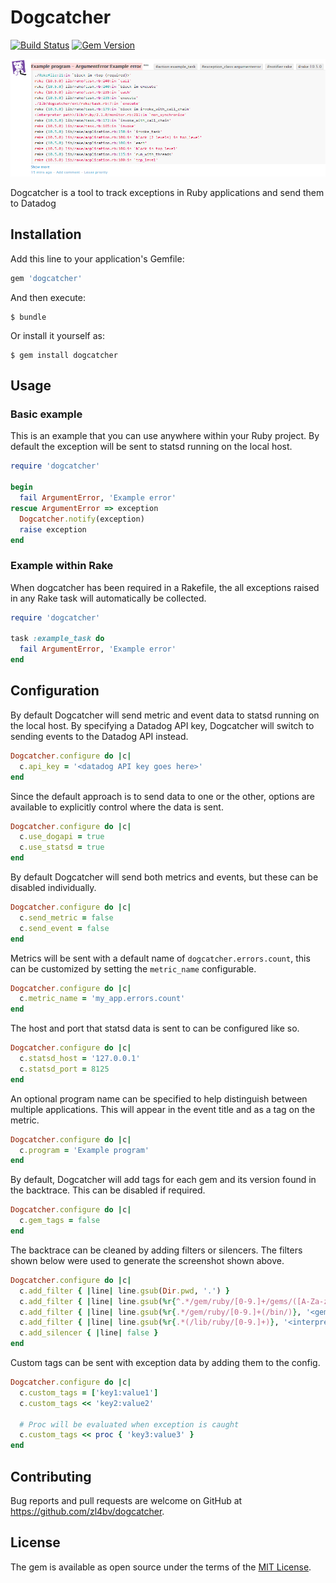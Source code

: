 # Dogcatcher

[![Build Status](https://travis-ci.org/zl4bv/dogcatcher.svg)](https://travis-ci.org/zl4bv/dogcatcher)
[![Gem Version](https://badge.fury.io/rb/dogcatcher.svg)](https://badge.fury.io/rb/dogcatcher)

![screenshot_event](support/screenshot_event.png)

Dogcatcher is a tool to track exceptions in Ruby applications and send them to Datadog

## Installation

Add this line to your application's Gemfile:

```ruby
gem 'dogcatcher'
```

And then execute:

    $ bundle

Or install it yourself as:

    $ gem install dogcatcher

## Usage

### Basic example

This is an example that you can use anywhere within your Ruby project. By
default the exception will be sent to statsd running on the local host.

```ruby
require 'dogcatcher'

begin
  fail ArgumentError, 'Example error'
rescue ArgumentError => exception
  Dogcatcher.notify(exception)
  raise exception
end
```

### Example within Rake

When dogcatcher has been required in a Rakefile, the all exceptions raised in
any Rake task will automatically be collected.

```ruby
require 'dogcatcher'

task :example_task do
  fail ArgumentError, 'Example error'
end
```

## Configuration

By default Dogcatcher will send metric and event data to statsd running on the
local host. By specifying a Datadog API key, Dogcatcher will switch to sending
events to the Datadog API instead.

```ruby
Dogcatcher.configure do |c|
  c.api_key = '<datadog API key goes here>'
end
```

Since the default approach is to send data to one or the other, options are
available to explicitly control where the data is sent.

```ruby
Dogcatcher.configure do |c|
  c.use_dogapi = true
  c.use_statsd = true
end
```

By default Dogcatcher will send both metrics and events, but these can be
disabled individually.

```ruby
Dogcatcher.configure do |c|
  c.send_metric = false
  c.send_event = false
end
```

Metrics will be sent with a default name of `dogcatcher.errors.count`, this can
be customized by setting the `metric_name` configurable.

```ruby
Dogcatcher.configure do |c|
  c.metric_name = 'my_app.errors.count'
end
```

The host and port that statsd data is sent to can be configured like so.

```ruby
Dogcatcher.configure do |c|
  c.statsd_host = '127.0.0.1'
  c.statsd_port = 8125
end
```

An optional program name can be specified to help distinguish between multiple
applications. This will appear in the event title and as a tag on the metric.

```ruby
Dogcatcher.configure do |c|
  c.program = 'Example program'
end
```

By default, Dogcatcher will add tags for each gem and its version found in the
backtrace. This can be disabled if required.

```ruby
Dogcatcher.configure do |c|
  c.gem_tags = false
end
```

The backtrace can be cleaned by adding filters or silencers. The filters
shown below were used to generate the screenshot shown above.

```ruby
Dogcatcher.configure do |c|
  c.add_filter { |line| line.gsub(Dir.pwd, '.') }
  c.add_filter { |line| line.gsub(%r{^.*/gem/ruby/[0-9.]+/gems/([A-Za-z0-9\-_]+)-([0-9.]+(\.[a-z]+(\.[0-9]+)?)?)/}, '\1 (\2) ') }
  c.add_filter { |line| line.gsub(%r{.*/gem/ruby/[0-9.]+(/bin/)}, '<gem path>\1') }
  c.add_filter { |line| line.gsub(%r{.*(/lib/ruby/[0-9.]+)}, '<interpreter path>\1') }
  c.add_silencer { |line| false }
end
```

Custom tags can be sent with exception data by adding them to the config.

```ruby
Dogcatcher.configure do |c|
  c.custom_tags = ['key1:value1']
  c.custom_tags << 'key2:value2'

  # Proc will be evaluated when exception is caught
  c.custom_tags << proc { 'key3:value3' }
end
```

## Contributing

Bug reports and pull requests are welcome on GitHub at https://github.com/zl4bv/dogcatcher.

## License

The gem is available as open source under the terms of the [MIT License](http://opensource.org/licenses/MIT).
